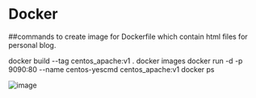 # Docker

##commands to create image for Dockerfile which contain html files for personal blog.

docker build --tag centos_apache:v1 .
docker images
docker run -d -p 9090:80 --name centos-yescmd centos_apache:v1
docker ps

![image](https://user-images.githubusercontent.com/9786713/178168558-065c9b65-c88f-44ac-98da-072c8716ddb3.png)

